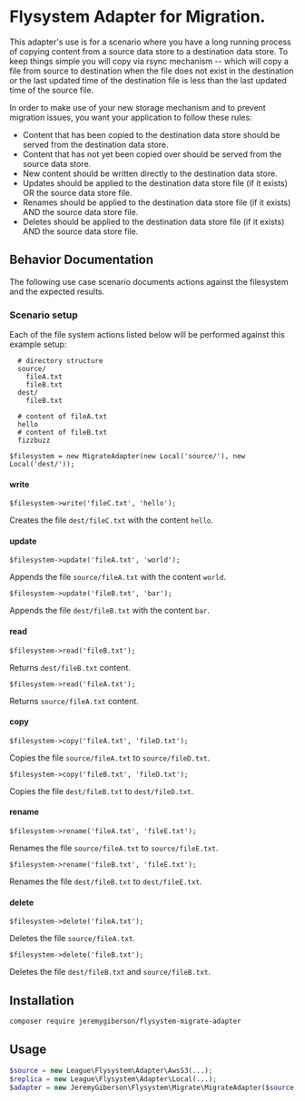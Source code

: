 # Flysystem Adapter for Migration.
This adapter's use is for a scenario where you have a long running process of copying content from a source data store 
to a destination data store. To keep things simple you will copy via rsync mechanism -- which will copy a file from source 
to destination when the file does not exist in the destination or the last updated time of the destination file is less than the last updated time of the source file. 

In order to make use of your new storage mechanism and to prevent migration issues, you want your application to follow these rules:
 
  * Content that has been copied to the destination data store should be served from the destination data store.
  * Content that has not yet been copied over should be served from the source data store. 
  * New content should be written directly to the destination data store.
  * Updates should be applied to the destination data store file (if it exists) OR the source data store file.
  * Renames should be applied to the destination data store file (if it exists) AND the source data store file.
  * Deletes should be applied to the destination data store file (if it exists) AND the source data store file.

## Behavior Documentation
The following use case scenario documents actions against the filesystem and the expected results.

### Scenario setup
Each of the file system actions listed below will be performed against this example setup:

```
  # directory structure
  source/
    fileA.txt
    fileB.txt
  dest/
    fileB.txt
  
  # content of fileA.txt
  hello
  # content of fileB.txt
  fizzbuzz
```  

`$filesystem = new MigrateAdapter(new Local('source/'), new Local('dest/'));`

#### write
`$filesystem->write('fileC.txt', 'hello');`

Creates the file `dest/fileC.txt` with the content `hello`.
#### update
`$filesystem->update('fileA.txt', 'world');`

Appends the file `source/fileA.txt` with the content `world`.

`$filesystem->update('fileB.txt', 'bar');`

Appends the file `dest/fileB.txt` with the content `bar`.
#### read
`$filesystem->read('fileB.txt');`

Returns `dest/fileB.txt` content.

`$filesystem->read('fileA.txt');`

Returns `source/fileA.txt` content.
#### copy
`$filesystem->copy('fileA.txt', 'fileD.txt');`

Copies the file `source/fileA.txt` to `source/fileD.txt`.

`$filesystem->copy('fileB.txt', 'fileD.txt');`

Copies the file `dest/fileB.txt` to `dest/fileD.txt`.
#### rename
`$filesystem->rename('fileA.txt', 'fileE.txt');`

Renames the file `source/fileA.txt` to `source/fileE.txt`.

`$filesystem->rename('fileB.txt', 'fileE.txt');`

Renames the file `dest/fileB.txt` to `dest/fileE.txt`.
#### delete
`$filesystem->delete('fileA.txt');`

Deletes the file `source/fileA.txt`.

`$filesystem->delete('fileB.txt');`

Deletes the file `dest/fileB.txt` and `source/fileB.txt`.

## Installation

```bash
composer require jeremygiberson/flysystem-migrate-adapter
```

## Usage

```php
$source = new League\Flysystem\Adapter\AwsS3(...);
$replica = new League\Flysystem\Adapter\Local(...);
$adapter = new JeremyGiberson\Flysystem\Migrate\MigrateAdapter($source, $replica);
```

